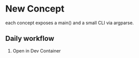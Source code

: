 # New Concept

each concept exposes a main() and a small CLI via argparse.

## Daily workflow

1. Open in Dev Container